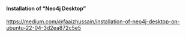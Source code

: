 #### Installation of “Neo4j Desktop”

https://medium.com/@faaizhussain/installation-of-neo4j-desktop-on-ubuntu-22-04-3d2ea872c5e5